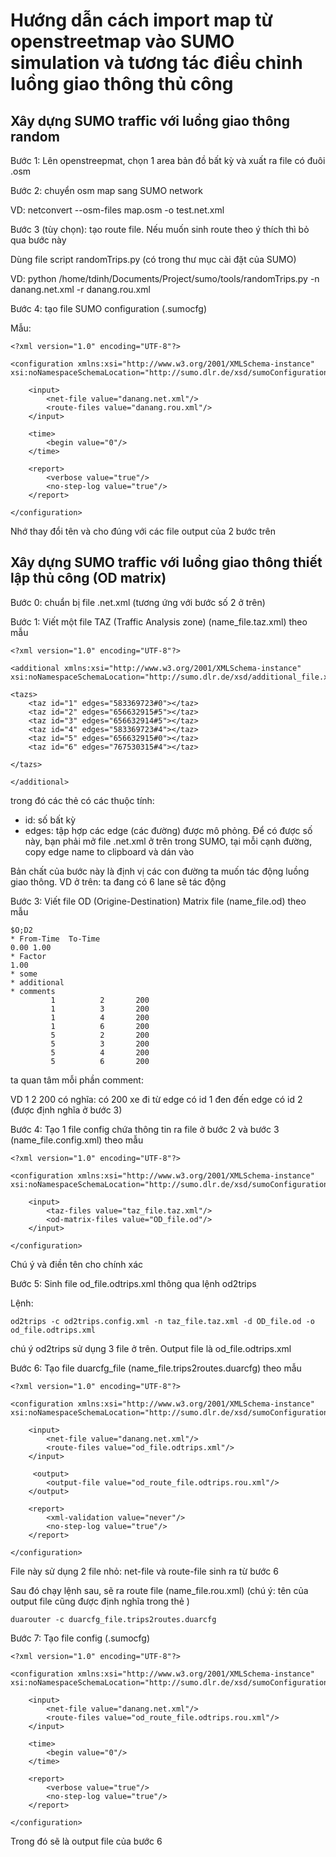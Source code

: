 

# Hướng dẫn cách import map từ openstreetmap vào SUMO simulation và tương tác điều chỉnh luồng giao thông thủ công 


## Xây dựng SUMO traffic với luồng giao thông random

Bước 1: Lên openstreepmat, chọn 1 area bản đồ bất kỳ và xuất ra file có đuôi .osm

Bước 2: chuyển osm  map sang SUMO 
network

VD: netconvert --osm-files map.osm -o test.net.xml

Bước 3 (tùy chọn): tạo route file. Nếu muốn sinh route theo ý thích thì bỏ qua bước này

Dùng file script randomTrips.py (có trong thư mục cài đặt của SUMO)

VD: python /home/tdinh/Documents/Project/sumo/tools/randomTrips.py -n danang.net.xml -r danang.rou.xml 

Bước 4: tạo file SUMO configuration (.sumocfg)

Mẫu:
```angular2html
<?xml version="1.0" encoding="UTF-8"?>

<configuration xmlns:xsi="http://www.w3.org/2001/XMLSchema-instance" xsi:noNamespaceSchemaLocation="http://sumo.dlr.de/xsd/sumoConfiguration.xsd">

    <input>
        <net-file value="danang.net.xml"/>
        <route-files value="danang.rou.xml"/>
    </input>

    <time>
        <begin value="0"/>
    </time>

    <report>
        <verbose value="true"/>
        <no-step-log value="true"/>
    </report>

</configuration>

```



Nhớ thay đổi tên <net-file> và <route-file> cho đúng với các file output của 2 bước trên


## Xây dựng SUMO traffic với luồng giao thông thiết lập thủ công (OD matrix)

Bước 0: chuẩn bị file .net.xml (tương ứng với bước số 2 ở trên)

Bước 1: Viết một file TAZ (Traffic Analysis zone) (name_file.taz.xml) theo mẫu 

```angular2html
<?xml version="1.0" encoding="UTF-8"?>

<additional xmlns:xsi="http://www.w3.org/2001/XMLSchema-instance" xsi:noNamespaceSchemaLocation="http://sumo.dlr.de/xsd/additional_file.xsd">

<tazs>
    <taz id="1" edges="583369723#0"></taz>
    <taz id="2" edges="656632915#5"></taz>
    <taz id="3" edges="656632914#5"></taz>
    <taz id="4" edges="583369723#4"></taz>
    <taz id="5" edges="656632915#0"></taz>
    <taz id="6" edges="767530315#4"></taz>

</tazs>

</additional>
```

trong đó các thẻ <taz> có các thuộc tính: 

* id: số bất kỳ
* edges: tập hợp các edge (các đường) được mô phỏng. Để có được số này, bạn phải mở file .net.xml ở trên trong SUMO, tại mỗi cạnh đường, copy edge name to clipboard và dán vào

Bản chất của bước này là định vị các con đường ta muốn tác động luồng giao thông. VD ở trên: ta đang có 6 lane sẽ tác động


Bước 3: Viết file OD (Origine-Destination) Matrix file (name_file.od) theo mẫu 

```angular2html
$O;D2
* From-Time  To-Time
0.00 1.00
* Factor
1.00
* some
* additional
* comments
         1          2       200
         1          3       200
         1          4       200
         1          6       200
         5          2       200
         5          3       200
         5          4       200
         5          6       200

```

ta quan tâm mỗi phần comment: 

VD 1 2 200 có nghĩa: có 200 xe đi từ edge có id 1 đen đến edge có id 2 (được định nghĩa ở bước 3)


Bước 4: Tạo 1 file config chứa thông tin ra file ở bước 2 và bước 3 (name_file.config.xml) theo mẫu


```angular2html
<?xml version="1.0" encoding="UTF-8"?>

<configuration xmlns:xsi="http://www.w3.org/2001/XMLSchema-instance" xsi:noNamespaceSchemaLocation="http://sumo.dlr.de/xsd/sumoConfiguration.xsd">

    <input>
        <taz-files value="taz_file.taz.xml"/>
        <od-matrix-files value="OD_file.od"/>
    </input>

</configuration>
```

Chú ý <taz-file> và <od-matrix-files> điền tên cho chính xác


Bước 5: Sinh file od_file.odtrips.xml thông qua lệnh od2trips

Lệnh: 

```
od2trips -c od2trips.config.xml -n taz_file.taz.xml -d OD_file.od -o od_file.odtrips.xml
```

chú ý od2trips sử dụng 3 file ở trên. Output file là od_file.odtrips.xml

Bước 6: Tạo file duarcfg_file (name_file.trips2routes.duarcfg) theo mẫu 

```angular2html
<?xml version="1.0" encoding="UTF-8"?>

<configuration xmlns:xsi="http://www.w3.org/2001/XMLSchema-instance" xsi:noNamespaceSchemaLocation="http://sumo.dlr.de/xsd/sumoConfiguration.xsd">

    <input>
        <net-file value="danang.net.xml"/>
        <route-files value="od_file.odtrips.xml"/>
    </input>

     <output>
        <output-file value="od_route_file.odtrips.rou.xml"/>
    </output>

    <report>
        <xml-validation value="never"/>
        <no-step-log value="true"/>
    </report>

</configuration>
```

File này sử dụng 2 file nhỏ: net-file và route-file sinh ra từ bước 6

Sau đó chạy lệnh sau, sẽ ra route file (name_file.rou.xml) (chú ý: tên của output file cũng được định nghĩa trong thẻ <output-file>)

```console
duarouter -c duarcfg_file.trips2routes.duarcfg
```

Bước 7: Tạo file config (.sumocfg)

```angular2html
<?xml version="1.0" encoding="UTF-8"?>

<configuration xmlns:xsi="http://www.w3.org/2001/XMLSchema-instance" xsi:noNamespaceSchemaLocation="http://sumo.dlr.de/xsd/sumoConfiguration.xsd">

    <input>
        <net-file value="danang.net.xml"/>
        <route-files value="od_route_file.odtrips.rou.xml"/>
    </input>

    <time>
        <begin value="0"/>
    </time>

    <report>
        <verbose value="true"/>
        <no-step-log value="true"/>
    </report>

</configuration>
```

Trong đó <route-files> sẽ là output file của bước 6




